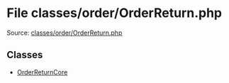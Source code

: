 File classes/order/OrderReturn.php
=========

Source: [classes/order/OrderReturn.php](https://github.com/PrestaShop/PrestaShop/blob/1.6.0.2/classes/order/OrderReturn.php)


Classes
-------

* [OrderReturnCore](class.OrderReturnCore.md)

